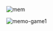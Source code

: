 



![mem](https://user-images.githubusercontent.com/75287809/148069546-73ea060d-f698-4213-84d0-897ececd992d.png)

![memo-game1](https://user-images.githubusercontent.com/75287809/148069562-9dde8afb-0018-4398-8af3-d728a6b05080.png)
